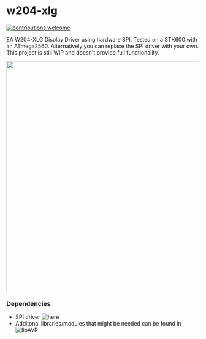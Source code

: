 # w204-xlg
[![contributions welcome](https://img.shields.io/badge/contributions-welcome-brightgreen.svg?style=flat)](https://github.com/dwyl/esta/issues)

EA W204-XLG Display Driver using hardware SPI. Tested on a STK600 with an ATmega2560.
Alternatively you can replace the SPI driver with your own. This project is still WIP and doesn't provide full functionality.

[<img src="resources/EA-W204-XLG.gif" width="600" />](resources/EA-W204-XLG.gif)

### Dependencies
- SPI driver ![here](https://github.com/ddening/spi)
- Additonal libraries/modules that might be needed can be found in ![libAVR](https://github.com/ddening/libAVR)
